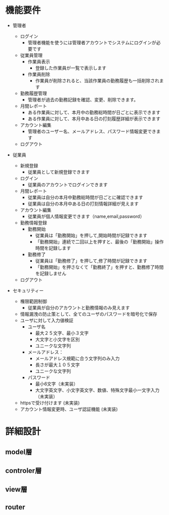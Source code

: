 # 機能要件
- 管理者
  - ログイン
    - 管理者機能を使うには管理者アカウントでシステムにログインが必要です   
  - 従業員管理
    - 作業員表示
      - 登録した作業員が一覧で表示します
    - 作業員削除
      - 作業員が削除されると、当該作業員の勤務履歴も一括削除されます
  - 勤務履歴管理
    - 管理者が過去の勤務記録を確認、変更、削除できます。 
  - 月間レポート
    - ある作業員に対して、本月中の勤務総時間が日ごとに表示できます
    - ある作業員に対して、本月中ある日の打刻履歴詳細が表示できます
  - アカウント編集
    - 管理者のユーザー名、メールアドレス、パスワード情報変更できます
  - ログアウト

- 従業員
  - 新規登録 
    - 従業員として新規登録できます
  - ログイン
    - 従業員のアカウントでログインできます
  - 月間レポート   
    - 従業員は自分の本月中勤務総時間が日ごとに確認できます
    - 従業員は自分の本月中ある日の打刻情報詳細が見えます
  - アカウント編集
    - 従業員が個人情報変更できます（name,email,password）
  - 勤務情報登録  
    - 勤務開始
      - 従業員は「勤務開始」を押して,開始時間が記録できます
      - 「勤務開始」連続で二回以上を押すと、最後の「勤務開始」操作時間を記録します
    - 勤務修了
      - 従業員は「勤務修了」を押して,修了時間が記録できます
      - 「勤務開始」を押さなくて「勤務終了」を押すと、勤務修了時間を記録しません
  - ログアウト

- セキュリティー
  - 権限範囲制御
    - 従業員が自分のアカウントと勤務情報のみ見えます  
  - 情報漏洩の防止策として、全てのユーザのパスワードを暗号化で保存
  - ユーザに対して入力値検証
    - ユーザ名
      - 最大２５文字、最小３文字 
      - 大文字と小文字を区別
      - ユニークな文字列
    - メールアドレス：
      - メールアドレス規範に合う文字列のみ入力 
      - 長さが最大１０５文字
      - ユニークな文字列
    - パスワード
      - 最小6文字（未実装）
      - 大文字英文字、小文字英文字、数値、特殊文字最小一文字入力（未実装）  
  - httpsで受け付けます (未実装)  
  - アカウント情報変更時、ユーザ認証機能 (未実装) 
# 詳細設計

## model層 

## controler層 

## view層

## router

